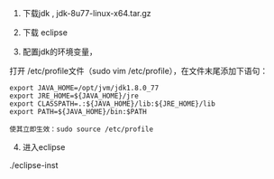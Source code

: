 1. 下载jdk , jdk-8u77-linux-x64.tar.gz

2. 下载 eclipse

3. 配置jdk的环境变量，

打开 /etc/profile文件（sudo vim /etc/profile），在文件末尾添加下语句：

``` shell
export JAVA_HOME=/opt/jvm/jdk1.8.0_77
export JRE_HOME=${JAVA_HOME}/jre
export CLASSPATH=.:${JAVA_HOME}/lib:${JRE_HOME}/lib
export PATH=${JAVA_HOME}/bin:$PATH

使其立即生效：sudo source /etc/profile
```
4. 进入eclipse 

./eclipse-inst
